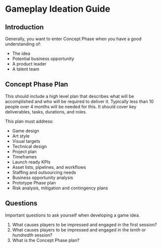 # Gameplay Ideation Guide

## Introduction

Generally, you want to enter Concept Phase when you have a good understanding
of:

- The idea
- Potential business opportunity
- A product leader
- A talent team

## Concept Phase Plan

This should include a high level plan that describes what will be accomplished
and who will be required to deliver it. Typically less than 10 people over 4
months will be needed for this. It should cover key deliverables, tasks,
durations, and roles.

This plan must address:

- Game design
- Art style
- Visual targets
- Technical design
- Project plan
- Timeframes
- Launch ready KPIs
- Asset lists, pipelines, and workflows
- Staffing and outsourcing needs
- Business opportunity analysis
- Prototype Phase plan
- Risk analysis, mitigation and contingency plans

## Questions

Important questions to ask yourself when developing a game idea.

1. What causes players to be impressed and engaged in the first session?
2. What causes players to be impressed and engaged in the _tenth_ or _hundredth_
   session?
3. What is the Concept Phase plan?
